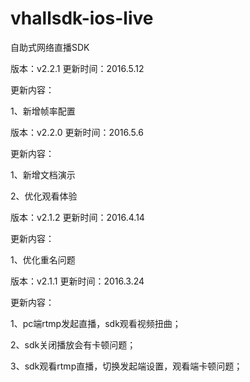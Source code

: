# vhallsdk-ios-live
自助式网络直播SDK

版本：v2.2.1  更新时间：2016.5.12

更新内容：

   1、新增帧率配置
   

版本：v2.2.0  更新时间：2016.5.6

更新内容：

   1、新增文档演示
   
   2、优化观看体验


版本：v2.1.2  更新时间：2016.4.14

更新内容：

   1、优化重名问题



版本：v2.1.1  更新时间：2016.3.24

更新内容：

   1、pc端rtmp发起直播，sdk观看视频扭曲；
   
   2、sdk关闭播放会有卡顿问题；
   
   3、sdk观看rtmp直播，切换发起端设置，观看端卡顿问题；
